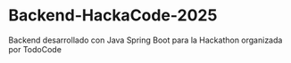 # Backend-HackaCode-2025
Backend desarrollado con Java Spring Boot para la Hackathon organizada por TodoCode
